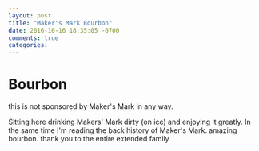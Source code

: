 ```yaml
---
layout: post
title: "Maker's Mark Bourbon"
date: 2016-10-16 16:35:05 -0700
comments: true
categories:
---
```


# Bourbon

this is not sponsored by Maker's Mark in any way.

Sitting here drinking Makers' Mark dirty (on ice) and enjoying it greatly.  In the same time I'm reading the back history of Maker's Mark.  amazing bourbon.  thank you to the entire extended family